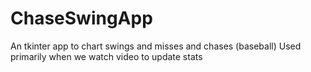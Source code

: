 # ChaseSwingApp
 An tkinter app to chart swings and misses and chases (baseball)
Used primarily when we watch video to update stats
